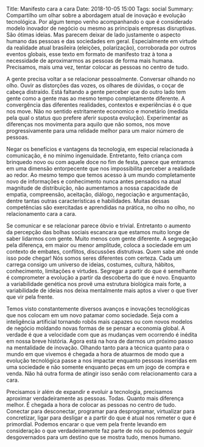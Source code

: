 Title: Manifesto cara a cara
Date: 2018-10-05 15:00
Tags: social
Summary: Compartilho um olhar sobre a abordagem atual de inovação e evolução tecnológica. Por algum tempo venho acompanhando o que é considerado modelo inovador de negócio ou mesmo as principais empresas disruptivas. São ótimas ideias. Mas parecem deixar de lado justamente o aspecto humano das pessoas e das sociedades em geral. Especialmente em virtude da realidade atual brasileira (eleições, polarização), corroborada por outros eventos globais, esse texto em formato de manifesto traz à tona a necessidade de aproximarmos as pessoas de forma mais humana. Precisamos, mais uma vez, tentar colocar as pessoas no centro de tudo.

A gente precisa voltar a se relacionar pessoalmente. Conversar olhando no olho.
Ouvir as distorções das vozes, os olhares de dúvidas, o coçar de cabeça
distraído. Está faltando a gente perceber que do outro lado tem gente como a
gente mas ao mesmo tempo completamente diferente. A convergência das diferentes
realidades, contextos e experiências é o que nos move. Não no sentido
estritamente economico e monetário (medida pela qual o status quo prefere aferir
suposta evolução). Experimentar as diferenças nos movimenta para aquilo que não
somos, nos move progressivamente para uma relidade melhor para um maior número
de pessoas.

Negar os benefícios e vantagens da tecnologia, em especial relacionada à
comunicação, é no mínimo ingenuidade. Entretanto, feito criança com brinquedo
novo ou com aquele doce no fim de festa, parece que entramos em uma dimensão
entorpecente que nos impossibilita perceber a realidade ao redor. Ao mesmo tempo
que temos acesso à um mundo completamente novo de informações e conhecimento
nunca antes pensados na atual magnitude de distribuição, não aumentamos a nossa
capacidade de empatia, compreensão, aceitação, diálogo, negociação e
argumentação, dentre tantas outras características e habilidades. Muitas dessas
competências são exercitadas e aprendidas na prática, no olho no olho, no
relacionamento cara a cara.

Se comunicar e se relacionar parece óbvio e trivial. Entretanto o aumento da
percepção das bolhas sociais escancara que estamos muito longe de saber lidarmos
com gente. Muito menos com gente diferente. A segregação pela diferença, em
maior ou menor amplitude, coloca a sociedade em um contexto de embates,
conflitos, discussões distrutivas. Quem sabe até onde isso pode chegar! Nós
somos seres diferentes com certeza. Cada um carrega consigo um universo de
ideias, costumes, cultura, hábitos, conhecimento, limitações e virtudes.
Segregar a partir do que é semelhante é comprometer a evolução a partir da
descoberta do que é novo. Enquanto a variabilidade genética nos provê uma
estrutura biológica mais forte, a variabilidade de ideias nos deixa mentalmente
mais aptos a viver o que tiver que vir pela frente.

Temos visto constantemente diversos avanços e inovações tecnológicas que nos
colocam em um novo patamar como sociedade. Seja com a inteligência artificial
tornando robôs mais capazes ou com novos modelos de negócio moldando novas
formas de se pensar a economia global. A verdade é que a velocidade com que as
mudanças vem ocorrendo é inédita em nossa breve história. Agora está na hora de
darmos um próximo passo na mentalidade de inovação. Olhando tanto para a técnica
quanto para o mundo em que vivemos é chegada a hora de atuarmos de modo que a
evolução tecnológica passe a nos impactar enquanto pessoas inseridas em uma
sociedade e não somente enquanto peças em um jogo de compra e venda. Não há
outra forma de atingir isso senão com relacionamento cara a cara.

Precisamos ir além de expandir e evoluir a tecnologia, precisamos aproximar
verdadeiramente as pessoas. Todas. Quanto mais diferença melhor. É chegada a
hora de colocar as pessoas no centro de tudo. Conectar para desconectar,
programar para desprogramar, virtualizar para concretizar, ligar para desligar e
a partir do que é atual nos remeter o que é primordial. Podemos encarar o que
vem pela frente levando em consideração o que verdadeiramente faz parte de nós
ou podemos seguir desgovernados para um destino que se mostra tudo, menos
humano.
